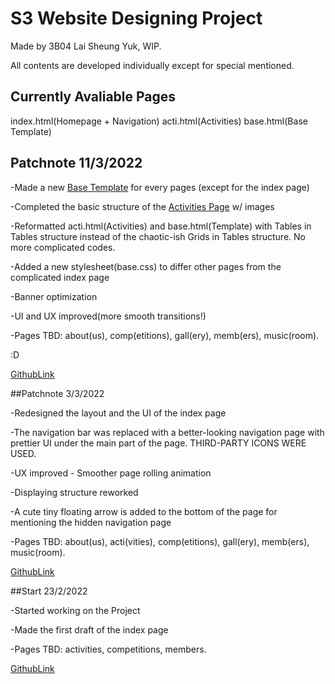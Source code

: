 # S3 Website Designing Project

Made by 3B04 Lai Sheung Yuk, WIP.

All contents are developed individually except for special mentioned.

## Currently Avaliable Pages

index.html(Homepage + Navigation)
acti.html(Activities)
base.html(Base Template)

## Patchnote 11/3/2022

-Made a new [Base Template](base.html) for every pages (except for the index page)

-Completed the basic structure of the [Activities Page](acti.html) w/ images

-Reformatted acti.html(Activities) and base.html(Template) with Tables in Tables structure instead of the chaotic-ish Grids in Tables structure. No more complicated codes.

-Added a new stylesheet(base.css) to differ other pages from the complicated index page

-Banner optimization

-UI and UX improved(more smooth transitions!)

-Pages TBD: about(us), comp(etitions), gall(ery), memb(ers), music(room).

:D

[GithubLink](https://github.com/PigeonEqwq/firstWebThirdDraft)

##Patchnote 3/3/2022

-Redesigned the layout and the UI of the index page

-The navigation bar was replaced with a better-looking navigation page with prettier UI under the main part of the page. THIRD-PARTY ICONS WERE USED.

-UX improved - Smoother page rolling animation

-Displaying structure reworked

-A cute tiny floating arrow is added to the bottom of the page for mentioning the hidden navigation page

-Pages TBD: about(us), acti(vities), comp(etitions), gall(ery), memb(ers), music(room).

[GithubLink](https://github.com/PigeonEqwq/firstWebSecondDraft)

##Start 23/2/2022

-Started working on the Project

-Made the first draft of the index page

-Pages TBD: activities, competitions, members.

[GithubLink](https://github.com/PigeonEqwq/firstWeb)
